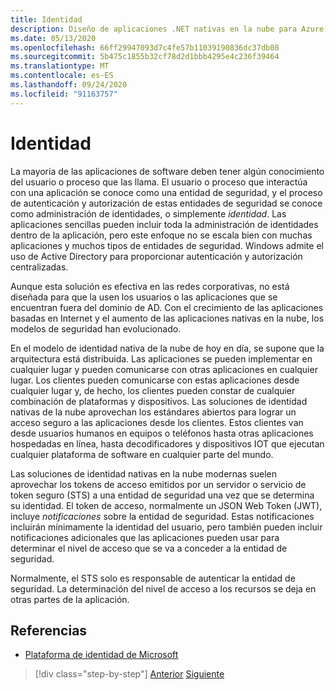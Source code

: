 ```yaml
---
title: Identidad
description: Diseño de aplicaciones .NET nativas en la nube para Azure | Identidad
ms.date: 05/13/2020
ms.openlocfilehash: 66ff29947093d7c4fe57b11039190836dc37db08
ms.sourcegitcommit: 5b475c1855b32cf78d2d1bbb4295e4c236f39464
ms.translationtype: MT
ms.contentlocale: es-ES
ms.lasthandoff: 09/24/2020
ms.locfileid: "91163757"
---
```

# <a name="identity"></a>Identidad

La mayoría de las aplicaciones de software deben tener algún conocimiento del usuario o proceso que las llama. El usuario o proceso que interactúa con una aplicación se conoce como una entidad de seguridad, y el proceso de autenticación y autorización de estas entidades de seguridad se conoce como administración de identidades, o simplemente *identidad*. Las aplicaciones sencillas pueden incluir toda la administración de identidades dentro de la aplicación, pero este enfoque no se escala bien con muchas aplicaciones y muchos tipos de entidades de seguridad. Windows admite el uso de Active Directory para proporcionar autenticación y autorización centralizadas.

<!-- (insert figure showing Windows AD auth model) -->

Aunque esta solución es efectiva en las redes corporativas, no está diseñada para que la usen los usuarios o las aplicaciones que se encuentran fuera del dominio de AD. Con el crecimiento de las aplicaciones basadas en Internet y el aumento de las aplicaciones nativas en la nube, los modelos de seguridad han evolucionado.

En el modelo de identidad nativa de la nube de hoy en día, se supone que la arquitectura está distribuida. Las aplicaciones se pueden implementar en cualquier lugar y pueden comunicarse con otras aplicaciones en cualquier lugar. Los clientes pueden comunicarse con estas aplicaciones desde cualquier lugar y, de hecho, los clientes pueden constar de cualquier combinación de plataformas y dispositivos. Las soluciones de identidad nativas de la nube aprovechan los estándares abiertos para lograr un acceso seguro a las aplicaciones desde los clientes. Estos clientes van desde usuarios humanos en equipos o teléfonos hasta otras aplicaciones hospedadas en línea, hasta decodificadores y dispositivos IOT que ejecutan cualquier plataforma de software en cualquier parte del mundo.

Las soluciones de identidad nativas en la nube modernas suelen aprovechar los tokens de acceso emitidos por un servidor o servicio de token seguro (STS) a una entidad de seguridad una vez que se determina su identidad. El token de acceso, normalmente un JSON Web Token (JWT), incluye *notificaciones* sobre la entidad de seguridad. Estas notificaciones incluirán mínimamente la identidad del usuario, pero también pueden incluir notificaciones adicionales que las aplicaciones pueden usar para determinar el nivel de acceso que se va a conceder a la entidad de seguridad.

<!-- (insert figure showing basic handshake involving a principal, an STS, and an app) -->

Normalmente, el STS solo es responsable de autenticar la entidad de seguridad. La determinación del nivel de acceso a los recursos se deja en otras partes de la aplicación.

## <a name="references"></a>Referencias

- [Plataforma de identidad de Microsoft](/azure/active-directory/develop/)

>[!div class="step-by-step"]
>[Anterior](azure-monitor.md)
>[Siguiente](authentication-authorization.md)
